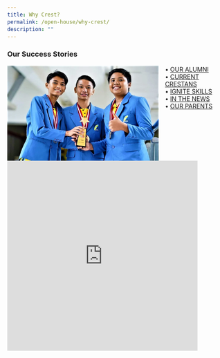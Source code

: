 ```yaml
---
title: Why Crest?
permalink: /open-house/why-crest/
description: ""
---
```

### Our Success Stories

<img src="/images/oh2.png" style="width:350px;height:220px;margin-right:15px;" align = "left">  • [OUR ALUMNI](https://moe-crestsec-staging.netlify.app/our-stories/our-success-stories/our-alumni/permalink) <br>• [CURRENT CRESTANS](https://www.flickr.com/photos/190503566@N03/collections/72157716366865471/) <br>• [IGNITE SKILLS](https://moe-crestsec-staging.netlify.app/ignite-skills/our-success-stories/permalink)<br>• [IN THE NEWS](https://moe-crestsec-staging.netlify.app/2020/our-success-stories/media-reports/permalink)<br>•  [OUR PARENTS](https://moe-crestsec-staging.netlify.app/crest-pal/partnership/permalink/)

<br><br>

<iframe width="440" height="440" src="https://www.youtube.com/embed/niCv_wnm_wY" title="Message from Crest 2021" frameborder="0" allow="accelerometer; autoplay; clipboard-write; encrypted-media; gyroscope; picture-in-picture; web-share" allowfullscreen></iframe>